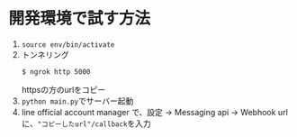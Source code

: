 # 開発環境で試す方法
1. `source env/bin/activate`
1. トンネリング
    ```shell
    $ ngrok http 5000
    ```
    httpsの方のurlをコピー
1. `python main.py`でサーバー起動
1. line official account manager で、設定 -> Messaging api -> Webhook url に、`"コピーしたurl"/callback`を入力


